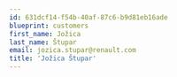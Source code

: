 ```yaml
---
id: 631dcf14-f54b-40af-87c6-b9d81eb16ade
blueprint: customers
first_name: Jožica
last_name: Štupar
email: jozica.stupar@renault.com
title: 'Jožica Štupar'
---
```

